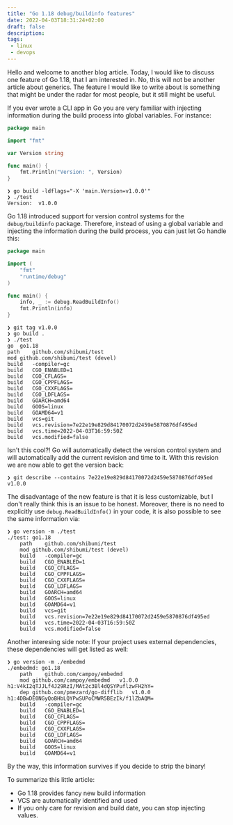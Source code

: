 ```yaml
---
title: "Go 1.18 debug/buildinfo features"
date: 2022-04-03T18:31:24+02:00
draft: false
description:
tags:
 - linux
 - devops
---
```


Hello and welcome to another blog article. Today, I would like to discuss one feature of Go 1.18, that I am interested in.
No, this will not be another article about generics. The feature I would like to write about is something that might be under the
radar for most people, but it still might be useful.

If you ever wrote a CLI app in Go you are very familiar with injecting information during the build process into global variables.
For instance:

```go
package main

import "fmt"

var Version string

func main() {
	fmt.Println("Version: ", Version)
}
```
```
❯ go build -ldflags="-X 'main.Version=v1.0.0'"
❯ ./test 
Version:  v1.0.0
```

Go 1.18 introduced support for version control systems for the `debug/buildinfo` package. Therefore, instead of using a global variable
and injecting the information during the build process, you can just let Go handle this:

```go
package main

import (
	"fmt"
	"runtime/debug"
)

func main() {
	info, _ := debug.ReadBuildInfo()
	fmt.Println(info)
}
```
```
❯ git tag v1.0.0
❯ go build .
❯ ./test
go	go1.18
path	github.com/shibumi/test
mod	github.com/shibumi/test	(devel)	
build	-compiler=gc
build	CGO_ENABLED=1
build	CGO_CFLAGS=
build	CGO_CPPFLAGS=
build	CGO_CXXFLAGS=
build	CGO_LDFLAGS=
build	GOARCH=amd64
build	GOOS=linux
build	GOAMD64=v1
build	vcs=git
build	vcs.revision=7e22e19e829d84170072d2459e5870876df495ed
build	vcs.time=2022-04-03T16:59:50Z
build	vcs.modified=false
```

Isn't this cool?! Go will automatically detect the version control system and will automatically add the current revision and time to it.
With this revision we are now able to get the version back:
```
❯ git describe --contains 7e22e19e829d84170072d2459e5870876df495ed
v1.0.0
```

The disadvantage of the new feature is that it is less customizable, but I don't really think this is an issue to be honest.
Moreover, there is no need to explicitly use `debug.ReadBuildInfo()` in your code, it is also possible to see the same information via:
```
❯ go version -m ./test 
./test: go1.18
	path	github.com/shibumi/test
	mod	github.com/shibumi/test	(devel)	
	build	-compiler=gc
	build	CGO_ENABLED=1
	build	CGO_CFLAGS=
	build	CGO_CPPFLAGS=
	build	CGO_CXXFLAGS=
	build	CGO_LDFLAGS=
	build	GOARCH=amd64
	build	GOOS=linux
	build	GOAMD64=v1
	build	vcs=git
	build	vcs.revision=7e22e19e829d84170072d2459e5870876df495ed
	build	vcs.time=2022-04-03T16:59:50Z
	build	vcs.modified=false
```

Another interesing side note: If your project uses external dependencies, these dependencies will get listed as well:
```
❯ go version -m ./embedmd 
./embedmd: go1.18
	path	github.com/campoy/embedmd
	mod	github.com/campoy/embedmd	v1.0.0	h1:V4kI2qTJJLf4J29RzI/MAt2c3Bl4dQSYPuflzwFH2hY=
	dep	github.com/pmezard/go-difflib	v1.0.0	h1:4DBwDE0NGyQoBHbLQYPwSUPoCMWR5BEzIk/f1lZbAQM=
	build	-compiler=gc
	build	CGO_ENABLED=1
	build	CGO_CFLAGS=
	build	CGO_CPPFLAGS=
	build	CGO_CXXFLAGS=
	build	CGO_LDFLAGS=
	build	GOARCH=amd64
	build	GOOS=linux
	build	GOAMD64=v1
```

By the way, this information survives if you decide to strip the binary!

To summarize this little article: 

* Go 1.18 provides fancy new build information
* VCS are automatically identified and used
* If you only care for revision and build date, you can stop injecting values.
